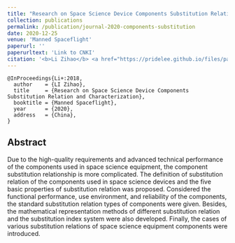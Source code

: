 ```yaml
---
title: "Research on Space Science Device Components Substitution Relation and Characterization"
collection: publications
permalink: /publication/journal-2020-components-substitution
date: 2020-12-25
venue: 'Manned Spaceflight'
paperurl: ''
paperurltext: 'Link to CNKI'
citation: '<b>Li Zihao</b> <a href="https://pridelee.github.io/files/papers/Research on Space Science Device Components Substitution Relation and Characterization.PDF"><u>Research on Space Science Device Components Substitution Relation and Characterization</u></a>. In <i>Manned Spaceflight</i>'
---
```


```
@InProceedings{Li+:2018,
  author    = {LI Zihao},
  title     = {Research on Space Science Device Components Substitution Relation and Characterization},
  booktitle = {Manned Spaceflight},
  year      = {2020},
  address   = {China},
}
```

## Abstract
Due to the high-quality requirements and advanced technical performance of the components used in space science equipment, the component substitution relationship is more complicated. The definition of substitution relation of the components used in space science devices and the five basic properties of substitution relation was proposed. Considered the functional performance, use environment, and reliability of the components, the standard substitution relation types of components were given. Besides, the mathematical representation methods of different substitution relation and the substitution index system were also developed. Finally, the cases of various substitution relations of space science equipment components were introduced.
